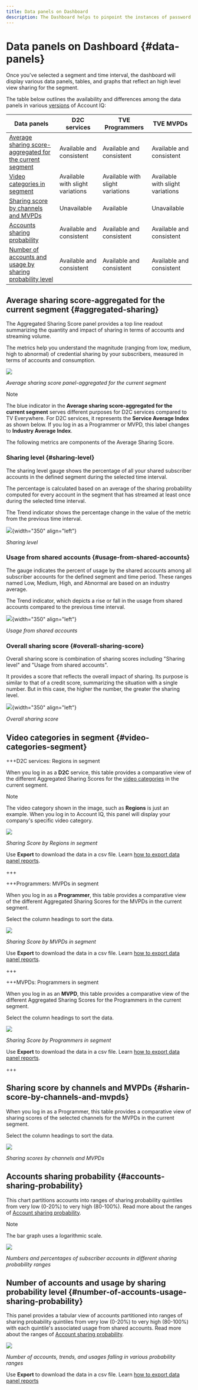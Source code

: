 ```yaml
---
title: Data panels on Dashboard
description: The Dashboard helps to pinpoint the instances of password sharing by analyzing a wide array of subscriber data.
---
```

# Data panels on Dashboard {#data-panels}

Once you've selected a segment and time interval, the dashboard will display various data panels, tables, and graphs that reflect an high level view sharing for the segment.

The table below outlines the availability and differences among the data panels in various [versions](/help/accountiq/versions-aiq.md) of Account IQ: 

|Data panels|D2C services|TVE Programmers|TVE MVPDs|
|---|---|---|---|
|[Average sharing score-aggregated for the current segment](#aggregated-sharing)|Available and consistent|Available and consistent|Available and consistent|
|[Video categories in segment](#video-categories-segment)|Available with slight variations|Available with slight variations|Available with slight variations|
|[Sharing score by channels and MVPDs](#sharin-score-by-channels-and-mvpds)|Unavailable|Available|Unavailable|
|[Accounts sharing probability](#accounts-sharing-probability)|Available and consistent|Available and consistent|Available and consistent|
|[Number of accounts and usage by sharing probability level](#number-of-accounts-usage-sharing-probability)|Available and consistent|Available and consistent|Available and consistent|


## Average sharing score-aggregated for the current segment {#aggregated-sharing}

The Aggregated Sharing Score panel provides a top line readout summarizing the quantity and impact of sharing in terms of accounts and streaming volume.

The metrics help you understand the magnitude (ranging from low, medium, high to abnormal) of credential sharing by your subscribers, measured in terms of accounts and consumption.

![](assets/aggregate-sharing-score.png)


*Average sharing score panel-aggregated for the current segment*

>[!NOTE]
>
> The blue indicator in the **Average sharing score-aggregated for the current segment** serves different purposes for D2C services compared to TV Everywhere. For D2C services, it represents the **Service Average Index** as shown below. If you log in as a Programmer or MVPD, this label changes to **Industry Average Index**.  

The following metrics are components of the Average Sharing Score.

### Sharing level {#sharing-level}

The sharing level gauge shows the percentage of all your shared subscriber accounts in the defined segment during the selected time interval.  

The percentage is calculated based on an average of the sharing probability computed for every account in the segment that has streamed at least once during the selected time interval.

The Trend indicator shows the percentage change in the value of the metric from the previous time interval.

![](assets/sharing-level.png){width="350" align="left"}


*Sharing level*

### Usage from shared accounts {#usage-from-shared-accounts}

The gauge indicates the percent of usage by the shared accounts among all subscriber accounts for the defined segment and time period. These ranges named Low, Medium, High, and Abnormal are based on an industry average.

The Trend indicator, which depicts a rise or fall in the usage from shared accounts compared to the previous time interval.

![](assets/usage-4mshared-accounts.png){width="350" align="left"}


*Usage from shared accounts*

### Overall sharing score {#overall-sharing-score}

Overall sharing score is combination of sharing scores including "Sharing level" and "Usage from shared accounts".

It provides a score that reflects the overall impact of sharing. Its purpose is similar to that of a credit score, summarizing the situation with a single number. But in this case, the higher the number, the greater the sharing level.

![](assets/overall-sharing-score.png){width="350" align="left"}


*Overall sharing score*

## Video categories in segment {#video-categories-segment}

+++D2C services: Regions in segment

When you log in as a **D2C** service, this table provides a comparative view of the different Aggregated Sharing Scores for the [video categories](/help/accountiq/product-concepts.md#video-category-def) in the current segment.

>[!NOTE]
>
> The video category shown in the image, such as **Regions** is just an example. When you log in to Account IQ, this panel will display your company's specific video category.

![](assets/sharing-scores-by-regions-in-segment.png)

*Sharing Score by Regions in segment*

Use **Export** to download the data in a csv file. Learn [how to export data panel reports](/help/accountiq/export-reports.md).

+++

+++Programmers: MVPDs in segment

When you log in as a **Programmer**, this table provides a comparative view of the different Aggregated Sharing Scores for the MVPDs in the current segment.

Select the column headings to sort the data.

![](assets/sharing-scores-by-mvpds-in-segment.png)

*Sharing Score by MVPDs in segment*

Use **Export** to download the data in a csv file. Learn [how to export data panel reports](/help/accountiq/export-reports.md).

+++

+++MVPDs: Programmers in segment

When you log in as an **MVPD**, this table provides a comparative view of the different Aggregated Sharing Scores for the Programmers in the current segment.

Select the column headings to sort the data.

![](assets/sharing-scores-by-programmers-in-segment.png)

*Sharing Score by Programmers in segment*

Use **Export** to download the data in a csv file. Learn [how to export data panel reports](/help/accountiq/export-reports.md).

+++

## Sharing score by channels and MVPDs  {#sharin-score-by-channels-and-mvpds}

When you log in as a Programmer, this table provides a comparative view of sharing scores of the selected channels for the MVPDs in the current segment.

Select the column headings to sort the data.

![](assets/sharing-scores-by-channels-mvpds.png)


*Sharing scores by channels and MVPDs*

## Accounts sharing probability {#accounts-sharing-probability}

This chart partitions accounts into ranges of sharing probability quintiles from very low (0-20%) to very high (80-100%). Read more about the ranges of [Account sharing probability](#accounts-sharing-probability).

>[!NOTE]
>
>The bar graph uses a logarithmic scale.


![](assets/dashboard-ac-sharing-prob.png)


*Numbers and percentages of subscriber accounts in different sharing probability ranges*


## Number of accounts and usage by sharing probability level {#number-of-accounts-usage-sharing-probability}

This panel provides a tabular view of  accounts partitioned into ranges of sharing probability quintiles from very low (0-20%) to very high (80-100%) with each quintile's associated usage from shared accounts. Read more about the ranges of [Account sharing probability](#accounts-sharing-probability).

![](assets/no-acc-usage-prob-level.png)


*Number of accounts, trends, and usages falling in various probability ranges*

Use **Export** to download the data in a csv file. Learn [how to export data panel reports](/help/accountiq/export-reports.md)

